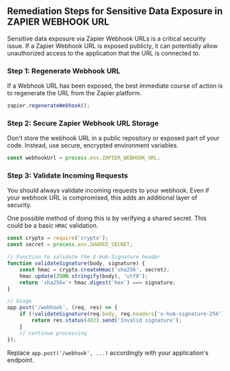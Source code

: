

## Remediation Steps for Sensitive Data Exposure in ZAPIER WEBHOOK URL

Sensitive data exposure via Zapier Webhook URLs is a critical security issue. If a Zapier Webhook URL is exposed publicly, it can potentially allow unauthorized access to the application that the URL is connected to.

### Step 1: Regenerate Webhook URL

If a Webhook URL has been exposed, the best immediate course of action is to regenerate the URL from the Zapier platform.

```javascript
zapier.regenerateWebhook();
```

### Step 2: Secure Zapier Webhook URL Storage

Don't store the webhook URL in a public repository or exposed part of your code. Instead, use secure, encrypted environment variables.

```javascript
const webhookUrl = process.env.ZAPIER_WEBHOOK_URL;
```

### Step 3: Validate Incoming Requests

You should always validate incoming requests to your webhook. Even if your webhook URL is compromised, this adds an additional layer of security.

One possible method of doing this is by verifying a shared secret. This could be a basic `HMAC` validation.

```javascript
const crypto = require('crypto');
const secret = process.env.SHARED_SECRET;

// Function to validate the X-Hub-Signature header
function validateSignature(body, signature) {
    const hmac = crypto.createHmac('sha256', secret);
    hmac.update(JSON.stringify(body), 'utf8');
    return 'sha256='+ hmac.digest('hex') === signature;
}

// Usage
app.post('/webhook', (req, res) => {
    if (!validateSignature(req.body, req.headers['x-hub-signature-256'])) {
        return res.status(403).send('Invalid signature');
    }
    // continue processing
});
```
Replace `app.post('/webhook', ...)` accordingly with your application's endpoint.
